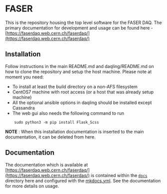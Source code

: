# FASER

This is the repository housing the top level software for the FASER DAQ. The primary
documentation for development and usage can be found here - [https://faserdaq.web.cern.ch/faserdaq/](https://faserdaq.web.cern.ch/faserdaq/)

## Installation

Follow instructions in the main README.md and daqling/README.md on how to clone the repository
and setup the host machine. Please note at moment you need:
  * To install at least the build directory on a non-AFS filesystem 
  * CentOS7 machine with root access (or a host that was already setup machine)
  * All the optional ansible options in daqling should be installed except Cassandra
  * The web gui also needs the following command to run
```
    sudo python3 -m pip install Flask_Scss
```

**NOTE** : When this installation documentation is inserted to the main documentation, it can
be deleted from here. 

## Documentation
The documentation which is available at [https://faserdaq.web.cern.ch/faserdaq/](https://faserdaq.web.cern.ch/faserdaq/)
is contained within the [`docs`](./docs) directory here and configured with the [mkdocs.yml](mkdocs.yml).  See 
the documentation for more details on usage.

